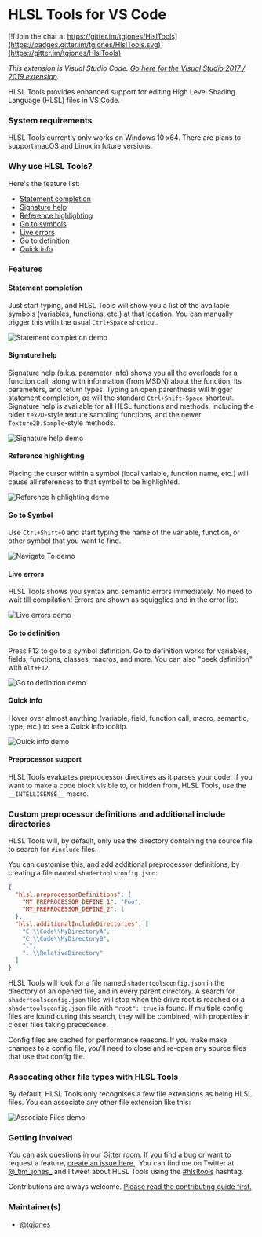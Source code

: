 # HLSL Tools for VS Code

[![Join the chat at https://gitter.im/tgjones/HlslTools](https://badges.gitter.im/tgjones/HlslTools.svg)](https://gitter.im/tgjones/HlslTools)

*This extension is Visual Studio Code. [Go here for the Visual Studio 2017 / 2019 extension](https://marketplace.visualstudio.com/items?itemName=TimGJones.HLSLToolsforVisualStudio).*

HLSL Tools provides enhanced support for editing High Level Shading Language (HLSL) files in VS Code.

### System requirements

HLSL Tools currently only works on Windows 10 x64. There are plans to support macOS and Linux in future versions.

### Why use HLSL Tools?

Here's the feature list:
* [Statement completion](#statement-completion)
* [Signature help](#signature-help)
* [Reference highlighting](#reference-highlighting)
* [Go to symbols](#go-to-symbols)
* [Live errors](#live-errors)
* [Go to definition](#go-to-definition)
* [Quick info](#quick-info)

### Features

#### Statement completion

Just start typing, and HLSL Tools will show you a list of the available symbols (variables, functions, etc.)
at that location. You can manually trigger this with the usual `Ctrl+Space` shortcut.

![Statement completion demo](src/ShaderTools.VSCode/art/statement-completion.gif)

#### Signature help

Signature help (a.k.a. parameter info) shows you all the overloads for a function call, along with information (from MSDN)
about the function, its parameters, and return types. Typing an open parenthesis will trigger statement
completion, as will the standard `Ctrl+Shift+Space` shortcut. Signature help is available for all HLSL functions and methods,
including the older `tex2D`-style texture sampling functions, and the newer `Texture2D.Sample`-style methods.

![Signature help demo](src/ShaderTools.VSCode/art/signature-help.gif)

#### Reference highlighting

Placing the cursor within a symbol (local variable, function name, etc.) will cause all references to
that symbol to be highlighted.

![Reference highlighting demo](src/ShaderTools.VSCode/art/reference-highlighting.gif)

#### Go to Symbol

Use `Ctrl+Shift+O` and start typing the name
of the variable, function, or other symbol that you want to find.

![Navigate To demo](src/ShaderTools.VSCode/art/document-symbols.gif)

#### Live errors

HLSL Tools shows you syntax and semantic errors immediately. No need to wait till compilation!
Errors are shown as squigglies and in the error list.

![Live errors demo](src/ShaderTools.VSCode/art/live-errors.gif)

#### Go to definition

Press F12 to go to a symbol definition. Go to definition works for variables, fields, functions, classes,
macros, and more. You can also "peek definition" with `Alt+F12`.

![Go to definition demo](src/ShaderTools.VSCode/art/go-to-definition.gif)

#### Quick info

Hover over almost anything (variable, field, function call, macro, semantic, type, etc.) to see a Quick Info tooltip.

![Quick info demo](src/ShaderTools.VSCode/art/quick-info.gif)

#### Preprocessor support

HLSL Tools evaluates preprocessor directives as it parses your code.
If you want to make a code block visible to, or hidden from, HLSL Tools, use the `__INTELLISENSE__` macro.

### Custom preprocessor definitions and additional include directories

HLSL Tools will, by default, only use the directory containing the source file to search for `#include` files.

You can customise this, and add additional preprocessor definitions, by creating a file named `shadertoolsconfig.json`:

``` json
{
  "hlsl.preprocessorDefinitions": {
    "MY_PREPROCESSOR_DEFINE_1": "Foo",
    "MY_PREPROCESSOR_DEFINE_2": 1
  },
  "hlsl.additionalIncludeDirectories": [
    "C:\\Code\\MyDirectoryA",
    "C:\\Code\\MyDirectoryB",
    ".",
    "..\\RelativeDirectory"
  ]
}
```

HLSL Tools will look for a file named `shadertoolsconfig.json` in the directory of an opened file,
and in every parent directory. A search for `shadertoolsconfig.json` files will stop when the drive
root is reached or a `shadertoolsconfig.json` file with `"root": true` is found. If multiple config
files are found during this search, they will be combined, with properties in closer files taking
precedence.

Config files are cached for performance reasons. If you make make changes to a config file,
you'll need to close and re-open any source files that use that config file.

### Assocating other file types with HLSL Tools

By default, HLSL Tools only recognises a few file extensions as being HLSL files. You can associate any other file extension like this:

![Associate Files demo](src/ShaderTools.VSCode/art/associate-files.gif)

### Getting involved

You can ask questions in our [Gitter room](https://gitter.im/tgjones/HlslTools).
If you find a bug or want to request a feature, [create an issue here ](https://github.com/tgjones/HlslTools/issues).
You can find me on Twitter at [@\_tim_jones\_](https://twitter.com/_tim_jones_) and I tweet about HLSL Tools using the
[#hlsltools](https://twitter.com/hashtag/hlsltools) hashtag.

Contributions are always welcome. [Please read the contributing guide first.](https://github.com/tgjones/HlslTools/blob/master/CONTRIBUTING.md)

### Maintainer(s)

* [@tgjones](https://github.com/tgjones)
